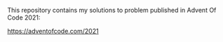 This repository contains my solutions to problem published in Advent Of Code 2021:

https://adventofcode.com/2021
